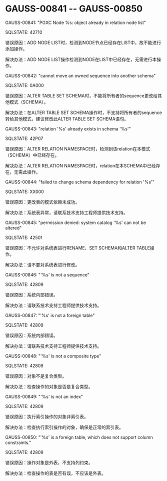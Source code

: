 # GAUSS-00841 -- GAUSS-00850<a name="ZH-CN_TOPIC_0302073345"></a>

GAUSS-00841: "PGXC Node %s: object already in relation node list"

SQLSTATE: 42710

错误原因：ADD NODE LIST时，检测到NODE节点已经存在LIST中，故不能进行添加操作。

解决办法：ADD NODE LIST操作检测到NODE在LIST中已经存在，无需进行本操作。

GAUSS-00842: "cannot move an owned sequence into another schema"

SQLSTATE: 0A000

错误原因：ALTER TABLE SET SCHEMA时，不能将所有者的sequence更改给其他模式（SCHEMA）。

解决办法：在ALTER TABLE SET SCHEMA操作时，不支持将所有者的sequence转给其他模式，建议修改此ALTER TABLE SET SCHEMA语句。

GAUSS-00843: "relation '%s' already exists in schema '%s'"

SQLSTATE: 42P07

错误原因：ALTER RELATION NAMESPACE时，检测到该relation在本模式（SCHEMA）中已经存在。

解决办法：ALTER RELATION NAMESPACE时，relation在本SCHEMA中已经存在，无需此操作。

GAUSS-00844: "failed to change schema dependency for relation '%s'"

SQLSTATE: XX000

错误原因：更改表的模式依赖未成功。

解决办法：系统表异常，请联系技术支持工程师提供技术支持。

GAUSS-00845: "permission denied: system catalog '%s' can not be altered"

SQLSTATE: 42501

错误原因：不允许对系统表进行RENAME、SET SCHEMA和ALTER TABLE操作。

解决办法：请不要对系统表进行修改。

GAUSS-00846: "'%s' is not a sequence"

SQLSTATE: 42809

错误原因：系统内部错误。

解决办法：请联系技术支持工程师提供技术支持。

GAUSS-00847: "'%s' is not a foreign table"

SQLSTATE: 42809

错误原因：系统内部错误。

解决办法：请联系技术支持工程师提供技术支持。

GAUSS-00848: "'%s' is not a composite type"

SQLSTATE: 42809

错误原因：对象不是复合类型。

解决办法：检查操作的对象是否是复合类型。

GAUSS-00849: "'%s' is not an index"

SQLSTATE: 42809

错误原因：执行索引操作的对象非索引表。

解决办法：检查执行索引操作的对象，确保是正常的索引表。

GAUSS-00850: "'%s' is a foreign table, which does not support column constraints."

SQLSTATE: 42809

错误原因：操作对象是外表，不支持列约束。

解决办法：检查操作的表是否有误，不应该是外表。

